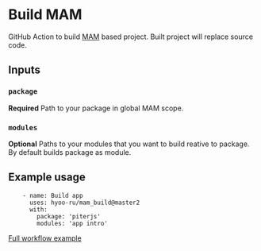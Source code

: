 # Build MAM

GitHub Action to build [MAM](https://github.com/eigenmethod/mam) based project. Built project will replace source code.

## Inputs

### `package`

**Required** Path to your package in global MAM scope.

### `modules`

**Optional** Paths to your modules that you want to build reative to package. By default builds package as module.

## Example usage

```
    - name: Build app
      uses: hyoo-ru/mam_build@master2
      with:
        package: 'piterjs'
        modules: 'app intro'
```

[Full workflow example](https://github.com/hyoo-ru/portal.hyoo.ru/blob/master/.github/workflows/deploy.yml)
